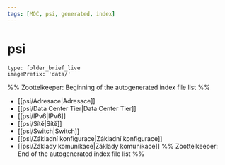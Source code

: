 ```yaml
---
tags: [MOC, psi, generated, index]
---
```

# psi
```ccard
type: folder_brief_live
imagePrefix: 'data/'
```
%% Zoottelkeeper: Beginning of the autogenerated index file list  %%
-  [[psi/Adresace|Adresace]]
-  [[psi/Data Center Tier|Data Center Tier]]
-  [[psi/IPv6|IPv6]]
-  [[psi/Sítě|Sítě]]
-  [[psi/Switch|Switch]]
-  [[psi/Základní konfigurace|Základní konfigurace]]
-  [[psi/Základy komunikace|Základy komunikace]]
%% Zoottelkeeper: End of the autogenerated index file list  %%
